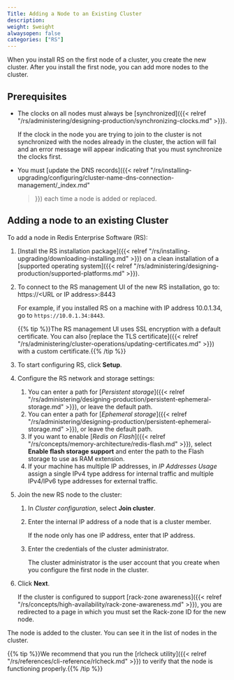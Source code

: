 ```yaml
---
Title: Adding a Node to an Existing Cluster
description: 
weight: $weight
alwaysopen: false
categories: ["RS"]
---
```

When you install RS on the first node of a cluster, you create the new cluster.
After you install the first node, you can add more nodes to the cluster.

## Prerequisites

- The clocks on all nodes must always be [synchronized]({{< relref
    "/rs/administering/designing-production/synchronizing-clocks.md" >}}).

    If the clock in the node you are trying to join to the cluster is not
    synchronized with the nodes already in the cluster, the action will fail
    and an error message will appear indicating that you must synchronize
    the clocks first.

- You must [update the DNS records]({{< relref
    "/rs/installing-upgrading/configuring/cluster-name-dns-connection-management/_index.md" 
    >}}) each time a node is added or replaced.

## Adding a node to an existing Cluster

To add a node in Redis Enterprise Software (RS):

1. [Install the RS installation package]({{< relref
    "/rs/installing-upgrading/downloading-installing.md" >}}) on a clean installation
    of a [supported operating system]({{< relref
    "/rs/administering/designing-production/supported-platforms.md" >}}).
1. To connect to the RS management UI of the new RS installation, go to:
    https://\<URL or IP address>:8443

    For example, if you installed RS on a machine with IP address 10.0.1.34,
    go to `https://10.0.1.34:8443`.

    {{% tip %}}The RS management UI uses SSL encryption with a default certificate.
    You can also [replace the TLS certificate]({{< relref
    "/rs/administering/cluster-operations/updating-certificates.md" >}}) with a
    custom certificate.{{% /tip %}}

1. To start configuring RS, click **Setup**.
1. Configure the RS network and storage settings:
    1. You can enter a path for [*Persistent storage*]({{< relref
        "/rs/administering/designing-production/persistent-ephemeral-storage.md" >}}),
        or leave the default path.
    1. You can enter a path for [*Ephemeral storage*]({{< relref
        "/rs/administering/designing-production/persistent-ephemeral-storage.md" >}}),
        or leave the default path.
    1. If you want to enable [*Redis on Flash*]({{< relref
        "/rs/concepts/memory-architecture/redis-flash.md" >}}), select
        **Enable flash storage support** and enter the path to the Flash storage
        to use as RAM extension.
    1. If your machine has multiple IP addresses, in *IP Addresses Usage* assign
        a single IPv4 type address for internal traffic and multiple IPv4/IPv6
        type addresses for external traffic.
1. Join the new RS node to the cluster:
    1. In *Cluster configuration*, select **Join cluster**.
    1. Enter the internal IP address of a node that is a cluster member.

        If the node only has one IP address, enter that IP address.

    1. Enter the credentials of the cluster administrator.

        The cluster administrator is the user account that you create when you
        configure the first node in the cluster.

1. Click **Next**.

    If the cluster is configured to support [rack-zone awareness]({{< relref
    "/rs/concepts/high-availability/rack-zone-awareness.md" >}}), you are
    redirected to a page in which you must set the Rack-zone ID for the new node.

The node is added to the cluster. You can see it in the list of nodes in the
cluster.

{{% tip %}}We recommend that you run the [rlcheck utility]({{< relref
"/rs/references/cli-reference/rlcheck.md" >}}) to verify that the node is functioning
properly.{{% /tip %}}
